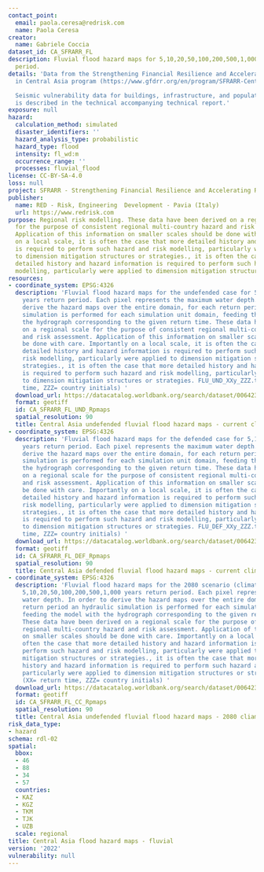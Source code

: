 ```yaml
---
contact_point:
  email: paola.ceresa@redrisk.com
  name: Paola Ceresa
creator:
  name: Gabriele Coccia
dataset_id: CA_SFRARR_FL
description: Fluvial flood hazard maps for 5,10,20,50,100,200,500,1,000 years return
  period.
details: 'Data from the Strengthening Financial Resilience and Accelerating Risk Reduction
  in Central Asia program (https://www.gfdrr.org/en/program/SFRARR-Central-Asia).

  Seismic vulnerability data for buildings, infrastructure, and population. The approach
  is described in the technical accompanying technical report.'
exposure: null
hazard:
  calculation_method: simulated
  disaster_identifiers: ''
  hazard_analysis_type: probabilistic
  hazard_type: flood
  intensity: fl_wd:m
  occurrence_range: ''
  processes: fluvial_flood
license: CC-BY-SA-4.0
loss: null
project: SFRARR - Strengthening Financial Resilience and Accelerating Risk Reduction in Central Asia
publisher:
  name: RED - Risk, Engineering  Development - Pavia (Italy)
  url: https://www.redrisk.com
purpose: Regional risk modelling. These data have been derived on a regional scale
  for the purpose of consistent regional multi-country hazard and risk assessment.
  Application of this information on smaller scales should be done with care. Importantly
  on a local scale, it is often the case that more detailed history and hazard information
  is required to perform such hazard and risk modelling, particularly were applied
  to dimension mitigation structures or strategies., it is often the case that more
  detailed history and hazard information is required to perform such hazard and risk
  modelling, particularly were applied to dimension mitigation structures or strategies
resources:
- coordinate_system: EPSG:4326
  description: 'Fluvial flood hazard maps for the undefended case for 5,10,20,50,100,200,500,1,000
    years return period. Each pixel represents the maximum water depth. In order to
    derive the hazard maps over the entire domain, for each return period an hydraulic
    simulation is performed for each simulation unit domain, feeding the model with
    the hydrograph corresponding to the given return time. These data have been derived
    on a regional scale for the purpose of consistent regional multi-country hazard
    and risk assessment. Application of this information on smaller scales should
    be done with care. Importantly on a local scale, it is often the case that more
    detailed history and hazard information is required to perform such hazard and
    risk modelling, particularly were applied to dimension mitigation structures or
    strategies., it is often the case that more detailed history and hazard information
    is required to perform such hazard and risk modelling, particularly were applied
    to dimension mitigation structures or strategies. FLU_UND_XXy_ZZZ.tif (XX= return
    time, ZZZ= country initials) '
  download_url: https://datacatalog.worldbank.org/search/dataset/0064236
  format: geotiff
  id: CA_SFRARR_FL_UND_Rpmaps
  spatial_resolution: 90
  title: Central Asia undefended fluvial flood hazard maps - current climate
- coordinate_system: EPSG:4326
  description: 'Fluvial flood hazard maps for the defended case for 5,10,20,50,100,200,500,1,000
    years return period. Each pixel represents the maximum water depth. In order to
    derive the hazard maps over the entire domain, for each return period an hydraulic
    simulation is performed for each simulation unit domain, feeding the model with
    the hydrograph corresponding to the given return time. These data have been derived
    on a regional scale for the purpose of consistent regional multi-country hazard
    and risk assessment. Application of this information on smaller scales should
    be done with care. Importantly on a local scale, it is often the case that more
    detailed history and hazard information is required to perform such hazard and
    risk modelling, particularly were applied to dimension mitigation structures or
    strategies., it is often the case that more detailed history and hazard information
    is required to perform such hazard and risk modelling, particularly were applied
    to dimension mitigation structures or strategies. FLU_DEF_XXy_ZZZ.tif (XX= return
    time, ZZZ= country initials) '
  download_url: https://datacatalog.worldbank.org/search/dataset/0064232
  format: geotiff
  id: CA_SFRARR_FL_DEF_Rpmaps
  spatial_resolution: 90
  title: Central Asia defended fluvial flood hazard maps - current climate
- coordinate_system: EPSG:4326
  description: 'Fluvial flood hazard maps for the 2080 scenario (climate change) for
    5,10,20,50,100,200,500,1,000 years return period. Each pixel represents the maximum
    water depth. In order to derive the hazard maps over the entire domain, for each
    return period an hydraulic simulation is performed for each simulation unit domain,
    feeding the model with the hydrograph corresponding to the given return time.
    These data have been derived on a regional scale for the purpose of consistent
    regional multi-country hazard and risk assessment. Application of this information
    on smaller scales should be done with care. Importantly on a local scale, it is
    often the case that more detailed history and hazard information is required to
    perform such hazard and risk modelling, particularly were applied to dimension
    mitigation structures or strategies., it is often the case that more detailed
    history and hazard information is required to perform such hazard and risk modelling,
    particularly were applied to dimension mitigation structures or strategies. FLU_CC_XXy_ZZZ.tif
    (XX= return time, ZZZ= country initials) '
  download_url: https://datacatalog.worldbank.org/search/dataset/0064238
  format: geotiff
  id: CA_SFRARR_FL_CC_Rpmaps
  spatial_resolution: 90
  title: Central Asia undefended fluvial flood hazard maps - 2080 cliamte projections
risk_data_type:
- hazard
schema: rdl-02
spatial:
  bbox:
  - 46
  - 88
  - 34
  - 57
  countries:
  - KAZ
  - KGZ
  - TKM
  - TJK
  - UZB
  scale: regional
title: Central Asia flood hazard maps - fluvial
version: '2022'
vulnerability: null
---
```

